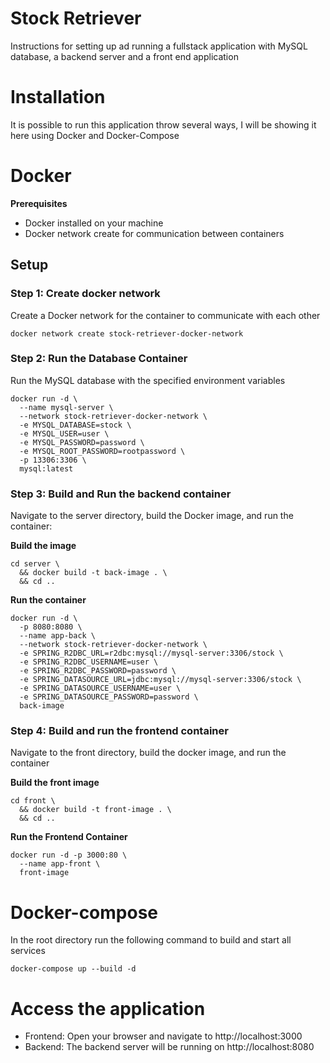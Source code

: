# Stock Retriever

Instructions for setting up ad running a fullstack application with MySQL database, a backend server and a front end application

# Installation
It is possible to run this application throw several ways, I will be showing it here using Docker and Docker-Compose

# Docker
**Prerequisites**
- Docker installed on your machine
- Docker network create for communication between containers

## Setup
### **Step 1:** Create docker network
Create a Docker network for the container to communicate with each other
```docker
docker network create stock-retriever-docker-network
```

### **Step 2:** Run the Database Container
Run the MySQL database with the specified environment variables
```docker
docker run -d \
  --name mysql-server \
  --network stock-retriever-docker-network \
  -e MYSQL_DATABASE=stock \
  -e MYSQL_USER=user \
  -e MYSQL_PASSWORD=password \
  -e MYSQL_ROOT_PASSWORD=rootpassword \
  -p 13306:3306 \
  mysql:latest
```
### **Step 3:** Build and Run the backend container

Navigate to the server directory, build the Docker image, and run the container:

**Build the image**
```docker
cd server \
  && docker build -t back-image . \
  && cd ..
```

**Run the container**
```docker
docker run -d \
  -p 8080:8080 \
  --name app-back \
  --network stock-retriever-docker-network \
  -e SPRING_R2DBC_URL=r2dbc:mysql://mysql-server:3306/stock \
  -e SPRING_R2DBC_USERNAME=user \
  -e SPRING_R2DBC_PASSWORD=password \
  -e SPRING_DATASOURCE_URL=jdbc:mysql://mysql-server:3306/stock \
  -e SPRING_DATASOURCE_USERNAME=user \
  -e SPRING_DATASOURCE_PASSWORD=password \
  back-image
```

### **Step 4:** Build and run the frontend container

Navigate to the front directory, build the docker image, and run the container

**Build the front image**
```docker
cd front \
  && docker build -t front-image . \
  && cd ..
```
**Run the Frontend Container**
```docker
docker run -d -p 3000:80 \
  --name app-front \
  front-image
```

# Docker-compose

In the root directory run the following command to build and start all services

```docker
docker-compose up --build -d
```

# Access the application
- Frontend: Open your browser and navigate to http://localhost:3000
- Backend: The backend server will be running on http://localhost:8080